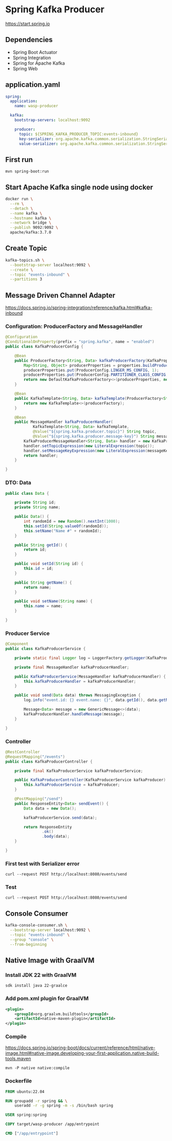 # Spring Kafka Producer

https://start.spring.io

## Dependencies

- Spring Boot Actuator
- Spring Integration
- Spring for Apache Kafka
- Spring Web

## application.yaml

```yaml
spring:
  application:
    name: wasp-producer

  kafka:
    bootstrap-servers: localhost:9092

    producer:
      topic: ${SPRING_KAFKA_PRODUCER_TOPIC:events-inbound}
      key-serializer: org.apache.kafka.common.serialization.StringSerializer
      value-serializer: org.apache.kafka.common.serialization.StringSerializer
```

## First run

```shell
mvn spring-boot:run
```

## Start Apache Kafka single node using docker

```bash
docker run \
  --rm \
  --detach \
  --name kafka \
  --hostname kafka \
  --network bridge \
  --publish 9092:9092 \
  apache/kafka:3.7.0
```

## Create Topic

```bash
kafka-topics.sh \
  --bootstrap-server localhost:9092 \
  --create \
  --topic "events-inbound" \
  --partitions 3
```

## Message Driven Channel Adapter

https://docs.spring.io/spring-integration/reference/kafka.html#kafka-inbound

### Configuration: ProducerFactory and MessageHandler

```java
@Configuration
@ConditionalOnProperty(prefix = "spring.kafka", name = "enabled")
public class KafkaProducerConfig {

    @Bean
    public ProducerFactory<String, Data> kafkaProducerFactory(KafkaProperties properties) {
        Map<String, Object> producerProperties = properties.buildProducerProperties(null);
        producerProperties.put(ProducerConfig.LINGER_MS_CONFIG, 1);
        producerProperties.put(ProducerConfig.PARTITIONER_CLASS_CONFIG, RoundRobinPartitioner.class);
        return new DefaultKafkaProducerFactory<>(producerProperties, new StringSerializer(), new JsonSerializer<>());
    }

    @Bean
    public KafkaTemplate<String, Data> kafkaTemplate(ProducerFactory<String, Data> producerFactory) {
        return new KafkaTemplate<>(producerFactory);
    }

    @Bean
    public MessageHandler kafkaProducerHandler(
            KafkaTemplate<String, Data> kafkaTemplate,
            @Value("${spring.kafka.producer.topic}") String topic,
            @Value("${spring.kafka.producer.message-key}") String messageKey) {
        KafkaProducerMessageHandler<String, Data> handler = new KafkaProducerMessageHandler<>(kafkaTemplate);
        handler.setTopicExpression(new LiteralExpression(topic));
        handler.setMessageKeyExpression(new LiteralExpression(messageKey));
        return handler;
    }

}
```

### DTO: Data

```java
public class Data {

    private String id;
    private String name;

    public Data() {
        int randomId = new Random().nextInt(1000);
        this.setId(String.valueOf(randomId));
        this.setName("Name #" + randomId);
    }

    public String getId() {
        return id;
    }

    public void setId(String id) {
        this.id = id;
    }

    public String getName() {
        return name;
    }

    public void setName(String name) {
        this.name = name;
    }

}
```

### Producer Service

```java
@Component
public class KafkaProducerService {

    private static final Logger log = LoggerFactory.getLogger(KafkaProducerService.class);

    private final MessageHandler kafkaProducerHandler;

    public KafkaProducerService(MessageHandler kafkaProducerHandler) {
        this.kafkaProducerHandler = kafkaProducerHandler;
    }

    public void send(Data data) throws MessagingException {
        log.info("event.id: {} event.name: {}", data.getId(), data.getName());

        Message<Data> message = new GenericMessage<>(data);
        kafkaProducerHandler.handleMessage(message);
    }

}
```

### Controller

```java
@RestController
@RequestMapping("/events")
public class KafkaProducerController {

    private final KafkaProducerService kafkaProducerService;

    public KafkaProducerController(KafkaProducerService kafkaProducer) {
        this.kafkaProducerService = kafkaProducer;
    }

    @PostMapping("/send")
    public ResponseEntity<Data> sendEvent() {
        Data data = new Data();

        kafkaProducerService.send(data);

        return ResponseEntity
                .ok()
                .body(data);
    }

}
```

### First test with Serializer error

```shell
curl --request POST http://localhost:8080/events/send
```

### Test

```shell
curl --request POST http://localhost:8080/events/send
```

## Console Consumer

```bash
kafka-console-consumer.sh \
  --bootstrap-server localhost:9092 \
  --topic "events-inbound" \
  --group "console" \
  --from-beginning
```

## Native Image with GraalVM

### Install JDK 22 with GraalVM

```shell
sdk install java 22-graalce
```

### Add pom.xml plugin for GraalVM

```xml
<plugin>
    <groupId>org.graalvm.buildtools</groupId>
    <artifactId>native-maven-plugin</artifactId>
</plugin>
```

### Compile

https://docs.spring.io/spring-boot/docs/current/reference/html/native-image.html#native-image.developing-your-first-application.native-build-tools.maven

```shell
mvn -P native native:compile
```

### Dockerfile

```dockerfile
FROM ubuntu:22.04

RUN groupadd -r spring && \
    useradd -r -g spring -m -s /bin/bash spring

USER spring:spring

COPY target/wasp-producer /app/entrypoint

CMD ["/app/entrypoint"]
```
